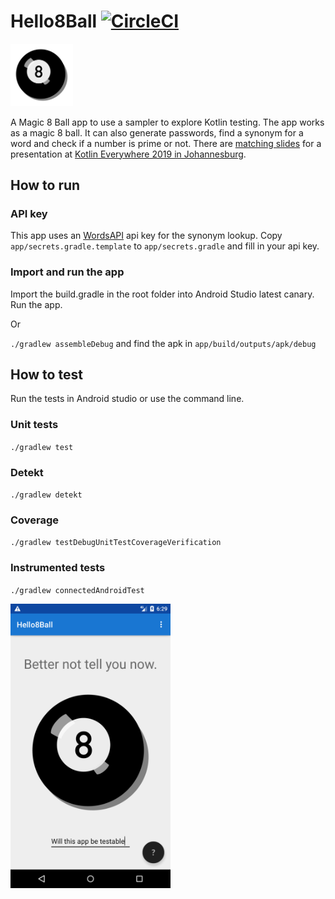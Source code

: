 # Hello8Ball [![CircleCI](https://circleci.com/gh/maiatoday/Hello8Ball.svg?style=svg)](https://circleci.com/gh/maiatoday/Hello8Ball)

<img src="./ball.svg" width="100">

A Magic 8 Ball app to use a sampler to explore Kotlin testing. The app works as a magic 8 ball. It can also generate passwords, find a synonym for a word and check if a number is prime or not. There are [matching slides](slides/TestingKotlinCoroutines.pdf) for a presentation at [Kotlin Everywhere 2019 in Johannesburg](https://www.kotlin-everywhere.co.za/).

## How to run

### API key
This app uses an [WordsAPI](https://www.wordsapi.com/) api key for the synonym lookup. Copy `app/secrets.gradle.template` to `app/secrets.gradle` and fill in your api key.

### Import and run the app
Import the build.gradle in the root folder into Android Studio latest canary. 
Run the app.

Or

`./gradlew assembleDebug` and find the apk in `app/build/outputs/apk/debug`


## How to test

Run the tests in Android studio or use the command line.

### Unit tests

`./gradlew test`

### Detekt

`./gradlew detekt`

### Coverage

`./gradlew testDebugUnitTestCoverageVerification`

### Instrumented tests

`./gradlew connectedAndroidTest`

<img src="screenshots/Screenshot_1566145786.png" width="256">

